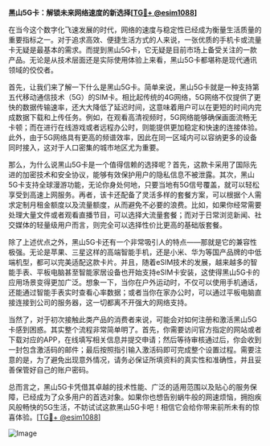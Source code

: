 **黑山5G卡：解锁未来网络速度的新选择[[TG💪+ @esim1088](https://t.me/s/esim1088)]**

在当今这个数字化飞速发展的时代，网络的速度与稳定性已经成为衡量生活质量的重要指标之一。对于追求高效、便捷生活方式的人来说，一张优质的手机卡或流量卡无疑是最基本的需求。而提到黑山5G卡，它无疑是目前市场上备受关注的一款产品。无论是从技术层面还是实际使用体验上来看，黑山5G卡都堪称是现代通讯领域的佼佼者。

首先，让我们来了解一下什么是黑山5G卡。简单来说，黑山5G卡就是一种支持第五代移动通信技术（5G）的SIM卡。相比起传统的4G网络，5G网络不仅提供了更快的数据传输速率，还大大降低了延迟时间，这意味着用户可以在更短的时间内完成数据下载和上传任务。例如，在观看高清视频时，5G网络能够确保画面流畅无卡顿；而在进行在线游戏或者远程办公时，则能提供更加稳定和快速的连接体验。此外，由于5G网络具有更高的频谱效率，因此在同一区域内可以容纳更多的设备同时接入，这对于人口密集的城市地区尤为重要。

那么，为什么说黑山5G卡是一个值得信赖的选择呢？首先，这款卡采用了国际先进的加密技术和安全协议，能够有效保护用户的隐私信息不被泄露。其次，黑山5G卡支持全球漫游功能，无论你身处何地，只要当地有5G信号覆盖，就可以轻松享受到高速上网服务。再者，该卡还配备了灵活多样的套餐方案，可以根据个人需求定制月租金额度以及流量额度，从而避免不必要的浪费。比如，如果你经常需要处理大量文件或者观看直播节目，可以选择大流量套餐；而对于日常浏览新闻、社交媒体的轻量级用户而言，则完全可以选择性价比更高的基础版套餐。

除了上述优点之外，黑山5G卡还有一个非常吸引人的特点——那就是它的兼容性极强。无论是苹果、三星这样的高端智能手机，还是小米、华为等国产品牌的中低端机型，都可以完美适配这款卡片。并且，随着eSIM技术的发展，越来越多的智能手表、平板电脑甚至智能家居设备也开始支持eSIM卡安装，这使得黑山5G卡的应用场景变得更加广泛。想象一下，当你在户外运动时，不仅可以使用手机通话，还能通过智能手表实时查看心率数据；或者当你在家办公时，可以通过平板电脑直接连接到公司的服务器，这一切都离不开强大的网络支持。

当然了，对于初次接触此类产品的消费者来说，可能会对如何注册和激活黑山5G卡感到困惑。其实整个流程非常简单明了。首先，你需要访问官方指定的网站或者下载对应的APP，在线填写相关信息并提交申请；然后等待审核通过后，你会收到一封包含激活码的邮件；最后按照指引输入激活码即可完成整个设置过程。需要注意的是，为了避免出现意外情况，请务必保证所填资料的真实性和准确性，并且妥善保管好自己的账户密码。

总而言之，黑山5G卡凭借其卓越的技术性能、广泛的适用范围以及贴心的服务保障，已经成为了众多用户的首选对象。如果你也想告别蜗牛般的网速烦恼，拥抱疾风般畅快的5G生活，不妨试试这款黑山5G卡吧！相信它会给你带来前所未有的惊喜体验。[[TG💪+ @esim1088](https://t.me/s/esim1088)] 

![Image](https://i.postimg.cc/4NQfJmqS/Snipaste-2025-05-13-00-14-12.png)